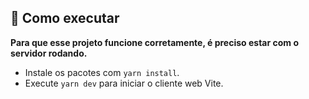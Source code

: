 ## 🚀 Como executar

**Para que esse projeto funcione corretamente, é preciso estar com o servidor rodando.**

- Instale os pacotes com `yarn install`.
- Execute `yarn dev` para iniciar o cliente web Vite.
